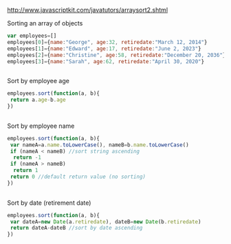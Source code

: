 http://www.javascriptkit.com/javatutors/arraysort2.shtml

Sorting an array of objects
```javascript
var employees=[]
employees[0]={name:"George", age:32, retiredate:"March 12, 2014"}
employees[1]={name:"Edward", age:17, retiredate:"June 2, 2023"}
employees[2]={name:"Christine", age:58, retiredate:"December 20, 2036"}
employees[3]={name:"Sarah", age:62, retiredate:"April 30, 2020"}
             
```
Sort by employee age
```javascript
employees.sort(function(a, b){
 return a.age-b.age
})
             
```
Sort by employee name
```javascript
employees.sort(function(a, b){
 var nameA=a.name.toLowerCase(), nameB=b.name.toLowerCase()
 if (nameA < nameB) //sort string ascending
  return -1 
 if (nameA > nameB)
  return 1
 return 0 //default return value (no sorting)
})
             
```
Sort by date (retirement date)
```javascript
employees.sort(function(a, b){
 var dateA=new Date(a.retiredate), dateB=new Date(b.retiredate)
 return dateA-dateB //sort by date ascending
})        
```
